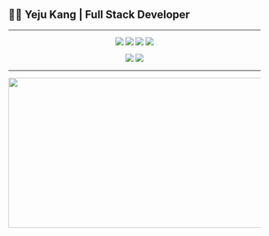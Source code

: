 ## 👩‍💻 Yeju Kang | Full Stack Developer 
---

<p align="center">
  <img src="https://img.shields.io/badge/React-61DAFB?style=flat&logo=React&logoColor=white"/>
  <img src="https://img.shields.io/badge/SpringBoot-6DB33F?style=flat&logo=Spring-Boot&logoColor=white"/>
  <img src="https://img.shields.io/badge/JavaScript-F7DF1E?style=flat&logo=JavaScript&logoColor=white"/>
  <img src="https://img.shields.io/badge/MySQL-4479A1?style=flat&logo=MySQL&logoColor=white"/>
</p>

<p align="center">
  <a href="mailto:bbogaeme@gmail.com"><img src="https://img.shields.io/badge/Email-bbogaeme@gmail.com-blue?style=flat-square&logo=gmail"></a>
  <a href="https://github.com/Yeju-Kang"><img src="https://img.shields.io/badge/GitHub-181717?style=flat-square&logo=GitHub"></a>
</p>

---

<a href="https://www.gitanimals.org/en_US?utm_medium=image&utm_source=Yeju-Kang&utm_content=farm">
<img
  src="https://render.gitanimals.org/farms/Yeju-Kang"
  width="600"
  height="300"
/>
</a>
